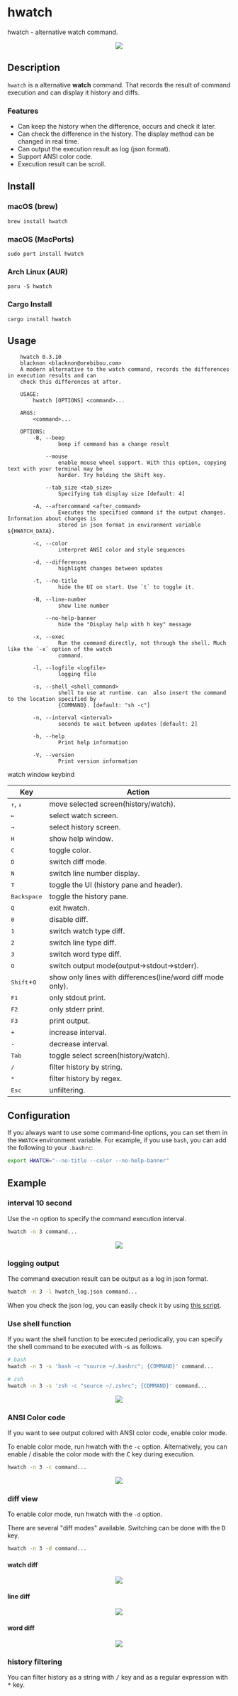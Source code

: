 hwatch
======

hwatch - alternative watch command.

<p align="center">
<img src="./img/tty.gif" />
</p>

## Description

`hwatch` is a alternative **watch** command.
That records the result of command execution and can display it history and diffs.

### Features

- Can keep the history when the difference, occurs and check it later.
- Can check the difference in the history. The display method can be changed in real time.
- Can output the execution result as log (json format).
- Support ANSI color code.
- Execution result can be scroll.

## Install

### macOS (brew)

    brew install hwatch

### macOS (MacPorts)

    sudo port install hwatch

### Arch Linux (AUR)

    paru -S hwatch

### Cargo Install

    cargo install hwatch

## Usage

        hwatch 0.3.10
        blacknon <blacknon@orebibou.com>
        A modern alternative to the watch command, records the differences in execution results and can
        check this differences at after.

        USAGE:
            hwatch [OPTIONS] <command>...

        ARGS:
            <command>...

        OPTIONS:
            -B, --beep
                    beep if command has a change result

                --mouse
                    enable mouse wheel support. With this option, copying text with your terminal may be
                    harder. Try holding the Shift key.

                --tab_size <tab_size>
                    Specifying tab display size [default: 4]

            -A, --aftercommand <after_command>
                    Executes the specified command if the output changes. Information about changes is
                    stored in json format in environment variable ${HWATCH_DATA}.

            -c, --color
                    interpret ANSI color and style sequences

            -d, --differences
                    highlight changes between updates

            -t, --no-title
                    hide the UI on start. Use `t` to toggle it.

            -N, --line-number
                    show line number

                --no-help-banner
                    hide the "Display help with h key" message

            -x, --exec
                    Run the command directly, not through the shell. Much like the `-x` option of the watch
                    command.

            -l, --logfile <logfile>
                    logging file

            -s, --shell <shell_command>
                    shell to use at runtime. can  also insert the command to the location specified by
                    {COMMAND}. [default: "sh -c"]

            -n, --interval <interval>
                    seconds to wait between updates [default: 2]

            -h, --help
                    Print help information

            -V, --version
                    Print version information



watch window keybind

| Key                           | Action                                                      |
|-------------------------------|-------------------------------------------------------------|
| <kbd>↑</kbd>, <kbd>↓</kbd>    | move selected screen(history/watch).                        |
| <kbd>←</kbd>                  | select watch screen.                                        |
| <kbd>→</kbd>                  | select history screen.                                      |
| <kbd>H</kbd>                  | show help window.                                           |
| <kbd>C</kbd>                  | toggle color.                                               |
| <kbd>D</kbd>                  | switch diff mode.                                           |
| <kbd>N</kbd>                  | switch line number display.                                 |
| <kbd>T</kbd>                  | toggle the UI (history pane and header).                    |
| <kbd>Backspace</kbd>          | toggle the history pane.                                    |
| <kbd>Q</kbd>                  | exit hwatch.                                                |
| <kbd>0</kbd>                  | disable diff.                                               |
| <kbd>1</kbd>                  | switch watch type diff.                                     |
| <kbd>2</kbd>                  | switch line type diff.                                      |
| <kbd>3</kbd>                  | switch word type diff.                                      |
| <kbd>O</kbd>                  | switch output mode(output->stdout->stderr).                 |
| <kbd>Shift</kbd>+<kbd>O</kbd> | show only lines with differences(line/word diff mode only). |
| <kbd>F1</kbd>                 | only stdout print.                                          |
| <kbd>F2</kbd>                 | only stderr print.                                          |
| <kbd>F3</kbd>                 | print output.                                               |
| <kbd>+</kbd>                  | increase interval.                                          |
| <kbd>-</kbd>                  | decrease interval.                                          |
| <kbd>Tab</kbd>                | toggle select screen(history/watch).                        |
| <kbd>/</kbd>                  | filter history by string.                                   |
| <kbd>*</kbd>                  | filter history by regex.                                    |
| <kbd>Esc</kbd>                | unfiltering.                                                |


## Configuration

If you always want to use some command-line options, you can set them in the
`HWATCH` environment variable. For example, if you use `bash`, you can add
the following to your `.bashrc`:

```bash
export HWATCH="--no-title --color --no-help-banner"
```

## Example

### interval 10 second

Use the -n option to specify the command execution interval.

```bash
hwatch -n 3 command...
```

<p align="center">
<img src="./img/interval.gif" />
</p>

### logging output

The command execution result can be output as a log in json format.

```bash
hwatch -n 3 -l hwatch_log.json command...
```

When you check the json log, you can easily check it by using [this script](https://gist.github.com/blacknon/551e52dce1651d2510162def5a0da1f0).

### Use shell function

If you want the shell function to be executed periodically, you can specify the shell command to be executed with -s as follows.

```bash
# bash
hwatch -n 3 -s 'bash -c "source ~/.bashrc"; {COMMAND}' command...

# zsh
hwatch -n 3 -s 'zsh -c "source ~/.zshrc"; {COMMAND}' command...
```

<p align="center">
<img src="./img/shell_function.gif" />
</p>


### ANSI Color code

If you want to see output colored with ANSI color code, enable color mode.

To enable color mode, run hwatch with the `-c` option.
Alternatively, you can enable / disable the color mode with the <kbd>C</kbd> key during execution.

```bash
hwatch -n 3 -c command...
```

<p align="center">
<img src="./img/ansi_color.gif" />
</p>


### diff view

To enable color mode, run hwatch with the `-d` option.

There are several "diff modes" available.
Switching can be done with the <kbd>D</kbd> key.

```bash
hwatch -n 3 -d command...
```

#### watch diff

<p align="center">
<img src="./img/watch_diff.png" />
</p>

#### line diff

<p align="center">
<img src="./img/line_diff.png" />
</p>

#### word diff

<p align="center">
<img src="./img/word_diff.png" />
</p>


### history filtering

You can filter history as a string with <kbd>/</kbd> key and as a regular expression with <kbd>*</kbd> key.
